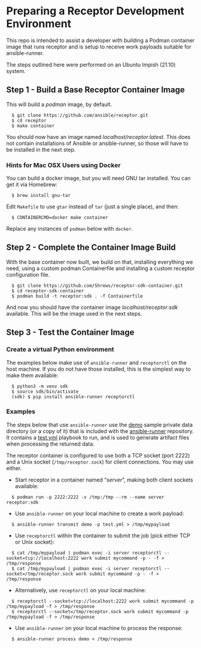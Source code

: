 # Preparing a Receptor Development Environment

This repo is intended to assist a developer with building a Podman container
image that runs receptor and is setup to receive work payloads suitable for
ansible-runner.

The steps outlined here were performed on an Ubuntu Impish (21.10) system.


## Step 1 - Build a Base Receptor Container Image

This will build a _podman_ image, by default.

```
  $ git clone https://github.com/ansible/receptor.git
  $ cd receptor
  $ make container
```

You should now have an image named _localhost/receptor:latest_. This does not
contain installations of Ansible or ansible-runner, so those will have to be
installed in the next step.

### Hints for Mac OSX Users using Docker

You can build a docker image, but you will need GNU tar installed. You can get
it via Homebrew:

```
  $ brew install gnu-tar
```

Edit `Makefile` to use `gtar` instead of `tar` (just a single place), and then:

```
  $ CONTAINERCMD=docker make container
```

Replace any instances of `podman` below with `docker`.


## Step 2 - Complete the Container Image Build

With the base container now built, we build on that, installing everything we
need, using a custom podman Containerfile and installing a custom receptor
configuration file.

```
  $ git clone https://github.com/Shrews/receptor-sdk-container.git
  $ cd receptor-sdk-container
  $ podman build -t receptor:sdk . -f Containerfile
```

And now you should have the container image _localhost/receptor:sdk_ available.
This will be the image used in the next steps.


## Step 3 - Test the Container Image

### Create a virtual Python environment

The examples below make use of `ansible-runner` and `receptorctl` on the host
machine. If you do not have those installed, this is the simplest way to make
them available:

```
  $ python3 -m venv sdk
  $ source sdk/bin/activate
  (sdk) $ pip install ansible-runner receptorctl
```

### Examples

The steps below that use `ansible-runner` use the [demo](https://github.com/ansible/ansible-runner/tree/devel/demo) sample private data directory (or a copy of it) that is included with the [ansible-runner](https://github.com/ansible/ansible-runner) repository. It contains a [test.yml](https://github.com/ansible/ansible-runner/blob/devel/demo/project/test.yml) playbook to run, and is used to generate artifact files when processing the returned data.

The receptor container is configured to use both a TCP socket (port 2222) and
a Unix socket (`/tmp/receptor.sock`) for client connections. You may use either.

* Start receptor in a container named “_server_”, making both client sockets available:

```
  $ podman run -p 2222:2222 -v /tmp:/tmp --rm --name server receptor:sdk
```

* Use `ansible-runner` on your local machine to create a work payload:

```
  $ ansible-runner transmit demo -p test.yml > /tmp/mypayload
```

* Use `receptorctl` within the container to submit the job (pick either TCP or Unix socket):

```
  $ cat /tmp/mypayload | podman exec -i server receptorctl --socket=tcp://localhost:2222 work submit mycommand -p - -f > /tmp/response
  $ cat /tmp/mypayload | podman exec -i server receptorctl --socket=/tmp/receptor.sock work submit mycommand -p - -f > /tmp/response
```

* Alternatively, use `receptorctl` on your local machine:

```
  $ receptorctl --socket=tcp://localhost:2222 work submit mycommand -p /tmp/mypayload -f > /tmp/response
  $ receptorctl --socket=/tmp/receptor.sock work submit mycommand -p /tmp/mypayload -f > /tmp/response
```

* Use `ansible-runner` on your local machine to process the response:

```
  $ ansible-runner process demo < /tmp/response
```
